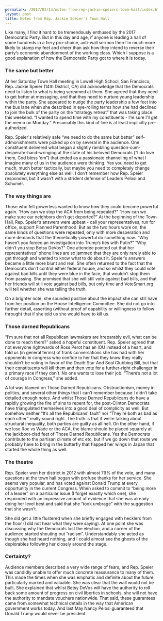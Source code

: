 ```yaml
---
permalink: /2017/02/13/notes-from-rep-jackie-speiers-town-hall/index.html
layout: post
title: Notes from Rep. Jackie Speier's Town Hall
---
```

Like many, I find it hard to be tremendously enthused by the 2017 Democratic Party. But in this day and age, if anyone is leading a hall of some hundreds in a fiery pro-choice, anti-wall sermon then I’m much more likely to stamp my feet and cheer than ask how they intend to reverse their party’s economic abandonment of the working class. Which I suppose is a good explanation of how the Democratic Party got to where it is today.

### The same but better

At her Saturday Town Hall meeting in Lowell High School, San Francisco, Rep. Jackie Speier (14th District, CA) did acknowledge that the Democrats need to listen to what is being screamed at them. She agreed that they need to get better at messaging, and that they need to nurture young leadership within the party. She appeared to nudge the party leadership a few feet into the bus lane when she described in eye-rolling terms how she had declined to join the bulk of the party on the “strategy retreat” that was taking place this weekend. “I wanted to spend time with my constituents - I’m sure I’ll get the memo on Monday.” Presumably this kind of line is at least implicitly pre-authorized.

Rep. Speier's relatively safe “we need to do the same but better” self-admonishments were picked up on by several in the audience. One constituent delivered what began a slightly rambling question-cum-desperate-hand-wringing at the state of his beloved Democrats (“I do love them, God bless ‘em”) that ended as a passionate channeling of what I imagine many of us in the audience were thinking. Yes you need to get much, much better tactically, but maybe you need to completely change absolutely everything else as well. I don’t remember how Rep. Speier responded, but it wasn’t with a strident defense of Leaders Pelosi and Schumer.

### The way things are

Those who felt powerless wanted to know how they could become powerful again. “How can we stop the ACA from being repealed?” “How can we make sure our neighbors don’t get deported?" At the beginning of the Town Hall, Rep. Speier’s answers were upbeat - call your representatives, run for office, support Planned Parenthood. But as the two hours wore on, the same kinds of questions were repeated, only with more desperation and more demands that the theoretically-powerful do something *now*. “Why haven’t you forced an investigation into Trump’s ties with Putin?” “Why didn’t you stop Betsy DeVos?" One attendee pointed out that her representatives' phone lines are so jammed that they are only rarely able to get through and wanted to know what to do about it. Speier’s answers became a little more blunt and real. She often returned to the fact that the Democrats don’t control either federal house, and so whilst they could vote against bad bills until they were blue in the face, that wouldn’t stop them from passing. She promised that she will still vote against bad bills, and that her friends will still vote against bad bills, but only time and VoteSmart.org will tell whether she was telling the truth.

On a brighter note, she sounded positive about the impact she can still have from her position on the House Intelligence Committee. She did not go into further detail, asserting (without proof of capability or willingness to follow through) that if she told us she would have to kill us.

### Those darned Republicans

“I’m sure that not all Republican lawmakers are irreparably evil, what can be done to reach them?” asked a hopeful constituent. Rep. Speier agreed that not everyone rightwards of Ross Perot has an IOU instead of a heart, and told us (in general terms) of frank conversations she has had with her opponents in congress who confide to her that they know they really shouldn’t be voting in favor of the Death Star And Seal Clubbing Bill, but that their constituents will kill them and then vote for a further-right challenger in a primary race if they don’t. No one wants to lose their job. “There’s not a lot of courage in Congress,” she added.

A lot was blamed on Those Darned Republicans. Obstructionism, money in politics, and several other things that I can’t remember because I didn’t take detailed enough notes. And whilst Those Darned Republicans do have a rapidly growing tire fire of sins to repent for, the post-Clinton Democrats have triangulated themselves into a good deal of complicity as well. But somehow neither “It’s all the Republicans' fault” nor “They’re both as bad as each other” really sound right. The truth is that if we’re talking about structural inequality, both parties are guilty as all hell. On the other hand, if we lose Roe vs Wade or the ACA, the blame should be placed squarely at the jackboot-clad feet of Those Darned Republicans. Yes the Democrats contribute to the partisan climate of etc etc, but if we go down that route we probably have to bring in the butterfly that flapped her wings in Japan that started the whole thing as well.

### The theatre

Rep. Speier won her district in 2012 with almost 79% of the vote, and many questions at the town hall began with profuse thanks for her service. She seems very popular, and has voted against Donald Trump at every opportunity in the current Congress. When asked to commit to “being more of a leader” on a particular issue (I forget exactly which one), she responded with an impressive amount of evidence that she was already doing her level best and said that she “took umbrage” with the suggestion that she wasn't.

She did get a little flustered when she briefly engaged with hecklers from the floor (I did not hear what they were saying). At one point she was discussing why the Democrats lost the election, and a corner of the audience started shouting out “racism”. Understandably she acted as though she had heard nothing, and I could almost see the ghosts of the deplorables following her closely around the stage.

### Certainty?

Audience members described a very wide range of fears, and Rep. Speier was candidly unable to offer much concrete reassurance to many of them. This made the times when she was emphatic and definite about the future particularly marked and valuable. She was clear that the wall would not be built. She explained that whilst Betsy DeVos will have the authority to roll back some amount of progress on civil liberties in schools, she will not have the authority to mandate vouchers nationwide. That said, these guarantees came from somewhat technical details in the way that American government works today. And last May Nancy Pelosi guaranteed that Donald Trump would never be president.
